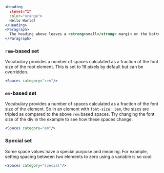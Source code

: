 ```jsx
<Heading
  :level="1"
  color="orange">
  Hello World!
</Heading>
<Paragraph>
  The heading above leaves a <strong>small</strong> margin on the bottom.
</Paragraph>
```

### `rem`-based set

Vocabulary provides a number of spaces calculated as a fraction of the font size
of the root element. This is set to 16 pixels by default but can be overridden.

```jsx noeditor
<Spaces category="rem"/>
```

### `em`-based set

Vocabulary provides a number of spaces calculated as a fraction of the font size
of the element. So in an element with `font-size: 3em`, the sizes are 
tripled as compared to the above `rem` based spaces. Try changing the font size
of the div in the example to see how these spaces change.

```jsx noeditor
<Spaces category="em"/>
```

### Special set

Some space values have a special purpose and meaning. For example, setting 
spacing between two elements to zero using a variable is so cool.

```jsx noeditor
<Spaces category="special"/>
``` 
